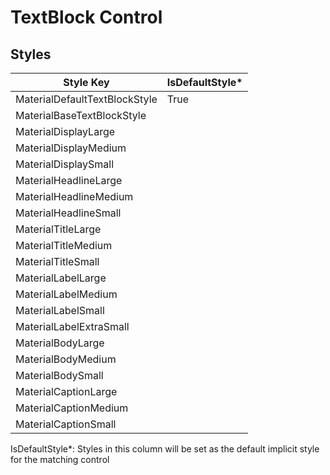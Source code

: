 # TextBlock Control
## Styles
Style Key|IsDefaultStyle*
-|-
MaterialDefaultTextBlockStyle|True
MaterialBaseTextBlockStyle|
MaterialDisplayLarge|
MaterialDisplayMedium|
MaterialDisplaySmall|
MaterialHeadlineLarge|
MaterialHeadlineMedium|
MaterialHeadlineSmall|
MaterialTitleLarge|
MaterialTitleMedium|
MaterialTitleSmall|
MaterialLabelLarge|
MaterialLabelMedium|
MaterialLabelSmall|
MaterialLabelExtraSmall|
MaterialBodyLarge|
MaterialBodyMedium|
MaterialBodySmall|
MaterialCaptionLarge|
MaterialCaptionMedium|
MaterialCaptionSmall|

IsDefaultStyle*: Styles in this column will be set as the default implicit style for the matching control
